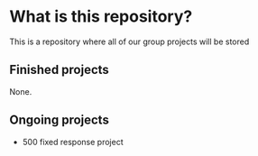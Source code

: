 # What is this repository?
This is a repository where all of our group projects will be stored

## Finished projects

None.

## Ongoing projects

- 500 fixed response project
